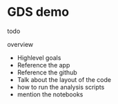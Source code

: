 # GDS demo

todo

overview 

- Highlevel goals
- Reference the app
- Reference the github
- Talk about the layout of the code
- how to run the analysis scripts
- mention the notebooks
